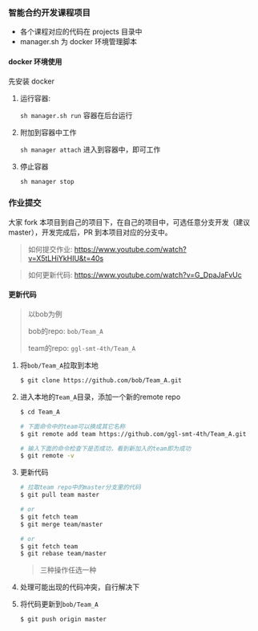 ### 智能合约开发课程项目

* 各个课程对应的代码在 projects 目录中
* manager.sh 为 docker 环境管理脚本

####  docker 环境使用

先安装 docker

1. 运行容器:

    `sh manager.sh run` 容器在后台运行

2. 附加到容器中工作

    `sh manager attach` 进入到容器中，即可工作

3.  停止容器

    `sh manager stop` 

### 作业提交

大家 fork 本项目到自己的项目下，在自己的项目中，可选任意分支开发（建议 master），开发完成后，PR 到本项目对应的分支中。

> 如何提交作业: https://www.youtube.com/watch?v=X5tLHiYkHIU&t=40s

> 如何更新代码: https://www.youtube.com/watch?v=G_DpaJaFvUc

#### 更新代码

> 以bob为例
>
> bob的repo: `bob/Team_A`
>
> team的repo: `ggl-smt-4th/Team_A`

1. 将`bob/Team_A`拉取到本地

    ```bash
    $ git clone https://github.com/bob/Team_A.git
    ```

2. 进入本地的`Team_A`目录，添加一个新的remote repo

    ```bash
    $ cd Team_A

    # 下面命令中的team可以换成其它名称
    $ git remote add team https://github.com/ggl-smt-4th/Team_A.git

    # 输入下面的命令检查下是否成功，看到新加入的team即为成功
    $ git remote -v
    ```

2. 更新代码

    ```bash
    # 拉取team repo中的master分支里的代码
    $ git pull team master

    # or
    $ git fetch team
    $ git merge team/master

    # or
    $ git fetch team
    $ git rebase team/master
    ```

    > 三种操作任选一种

3. 处理可能出现的代码冲突，自行解决下

4. 将代码更新到`bob/Team_A`

    ```bash
    $ git push origin master
    ```

